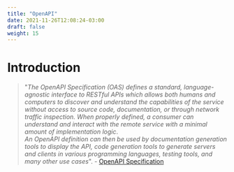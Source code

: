 ```yaml
---
title: "OpenAPI"
date: 2021-11-26T12:08:24-03:00
draft: false
weight: 15
---
```


# Introduction

> "*The OpenAPI Specification (OAS) defines a standard, language-agnostic interface to RESTful APIs which allows both humans and computers to discover and understand the capabilities of the service without access to source code, documentation, or through network traffic inspection. When properly defined, a consumer can understand and interact with the remote service with a minimal amount of implementation logic*.  
*An OpenAPI definition can then be used by documentation generation tools to display the API, code generation tools to generate servers and clients in various programming languages, testing tools, and many other use cases*". - [OpenAPI Specification](https://swagger.io/specification/)